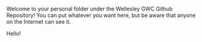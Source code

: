 Welcome to your personal folder under the Wellesley GWC Github Repository! You can put whatever you want here,
but be aware that anyone on the Internet can see it.

Hello!